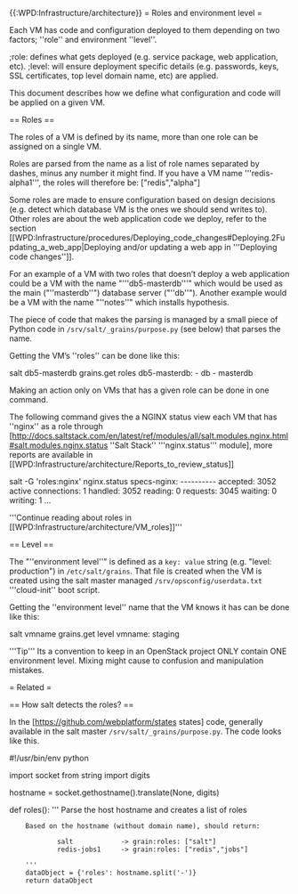 {{:WPD:Infrastructure/architecture}}
= Roles and environment level =

Each VM has code and configuration deployed to them depending on two factors; ''role'' and environment ''level''. 

;role: defines what gets deployed (e.g. service package, web application, etc).
;level: will ensure deployment specific details (e.g. passwords, keys, SSL certificates, top level domain name, etc) are applied.

This document describes how we define what configuration and code will be applied on a given VM.

== Roles ==

The roles of a VM is defined by its name, more than one role can be assigned on a single VM. 

Roles are parsed from the name as a list of role names separated by dashes, minus any number it might find.  If you have a VM name '''redis-alpha1''', the roles will therefore be: <nowiki>["redis","alpha"]</nowiki>

Some roles are made to ensure configuration based on design decisions (e.g. detect which database VM is the ones we should send writes to). Other roles are about the web application code we deploy, refer to the section  [[WPD:Infrastructure/procedures/Deploying_code_changes#Deploying.2Fupdating_a_web_app|Deploying and/or updating a web app in '''Deploying code changes'']].

For an example of a VM with two roles that doesn’t deploy a web application could be a VM with the name "'''db5-masterdb'''" which would be used as the main ("''masterdb''") database server ("''db''").  Another example would be a VM with the name "''notes''" which installs hypothesis.

The piece of code that makes the parsing is managed by a small piece of Python code in <code>/srv/salt/_grains/purpose.py</code> (see below) that parses the name.

Getting the VM’s ''roles'' can be done like this:

  salt db5-masterdb grains.get roles
  db5-masterdb:
    - db
    - masterdb

Making an action only on VMs that has a given role can be done in one command.

The following command gives the a NGINX status view each VM that has ''nginx'' as a role through [http://docs.saltstack.com/en/latest/ref/modules/all/salt.modules.nginx.html#salt.modules.nginx.status ''Salt Stack'' '''nginx.status''' module], more reports are available in [[WPD:Infrastructure/architecture/Reports_to_review_status]]

  salt -G 'roles:nginx' nginx.status
  specs-nginx:
    ----------
    accepted:
        3052
    active connections:
        1
    handled:
        3052
    reading:
        0
    requests:
        3045
    waiting:
        0
    writing:
        1
  ...


'''Continue reading about roles in [[WPD:Infrastructure/architecture/VM_roles]]'''

== Level ==

The "''environment level''" is defined as a <code>key: value</code> string (e.g. "level: production") in <code>/etc/salt/grains</code>. That file is created when the VM is created using the salt master managed <code>/srv/opsconfig/userdata.txt</code> '''cloud-init'' boot script.  

Getting the ''environment level'' name that the VM knows it has can be done like this:

  salt vmname grains.get level
  vmname:
    staging

'''Tip''' Its a convention to keep in an OpenStack project ONLY contain ONE environment level. Mixing might cause to confusion and manipulation mistakes.


= Related =

== How salt detects the roles? ==

In the  [https://github.com/webplatform/states states] code, generally available in the salt master <code>/srv/salt/_grains/purpose.py</code>. The code looks like this.

<syntaxHighlight lang=python>
#!/usr/bin/env python

import socket
from string import digits

hostname = socket.gethostname().translate(None, digits)

def roles():
        '''
        Parse the host hostname and creates a list of roles

        Based on the hostname (without domain name), should return:

                salt            -> grain:roles: ["salt"]
                redis-jobs1     -> grain:roles: ["redis","jobs"]

        '''
        dataObject = {'roles': hostname.split('-')}
        return dataObject
</syntaxHighlight>